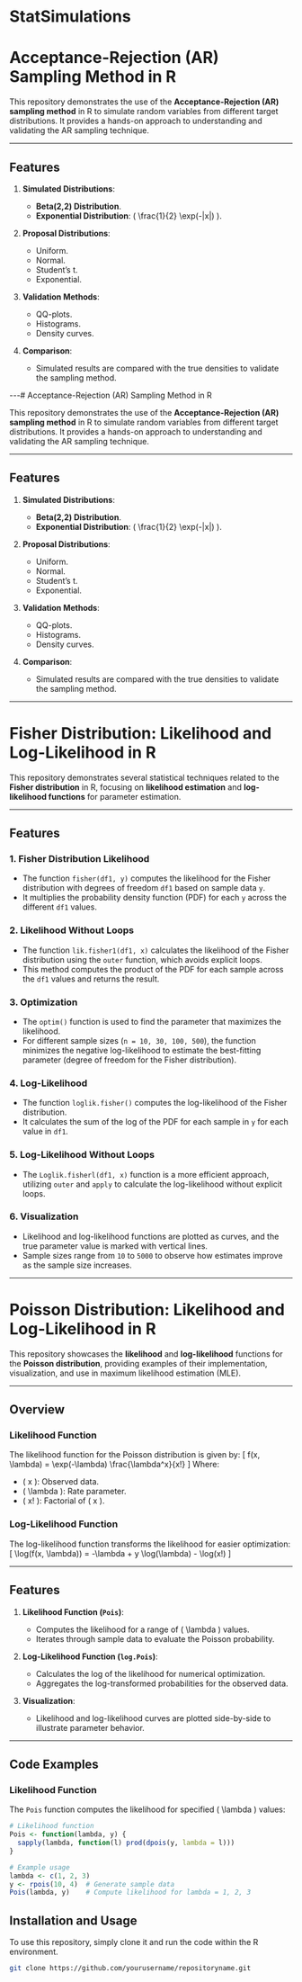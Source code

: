 # StatSimulations
# Acceptance-Rejection (AR) Sampling Method in R

This repository demonstrates the use of the **Acceptance-Rejection (AR) sampling method** in R to simulate random variables from different target distributions. It provides a hands-on approach to understanding and validating the AR sampling technique.

---

## Features

1. **Simulated Distributions**:
   - **Beta(2,2) Distribution**.
   - **Exponential Distribution**: \( \frac{1}{2} \exp(-|x|) \).

2. **Proposal Distributions**:
   - Uniform.
   - Normal.
   - Student’s t.
   - Exponential.

3. **Validation Methods**:
   - QQ-plots.
   - Histograms.
   - Density curves.

4. **Comparison**:
   - Simulated results are compared with the true densities to validate the sampling method.

---# Acceptance-Rejection (AR) Sampling Method in R

This repository demonstrates the use of the **Acceptance-Rejection (AR) sampling method** in R to simulate random variables from different target distributions. It provides a hands-on approach to understanding and validating the AR sampling technique.

---

## Features

1. **Simulated Distributions**:
   - **Beta(2,2) Distribution**.
   - **Exponential Distribution**: \( \frac{1}{2} \exp(-|x|) \).

2. **Proposal Distributions**:
   - Uniform.
   - Normal.
   - Student’s t.
   - Exponential.

3. **Validation Methods**:
   - QQ-plots.
   - Histograms.
   - Density curves.

4. **Comparison**:
   - Simulated results are compared with the true densities to validate the sampling method.

---


# Fisher Distribution: Likelihood and Log-Likelihood in R

This repository demonstrates several statistical techniques related to the **Fisher distribution** in R, focusing on **likelihood estimation** and **log-likelihood functions** for parameter estimation.

---

## Features

### 1. **Fisher Distribution Likelihood**
- The function `fisher(df1, y)` computes the likelihood for the Fisher distribution with degrees of freedom `df1` based on sample data `y`.
- It multiplies the probability density function (PDF) for each `y` across the different `df1` values.

### 2. **Likelihood Without Loops**
- The function `lik.fisher1(df1, x)` calculates the likelihood of the Fisher distribution using the `outer` function, which avoids explicit loops. 
- This method computes the product of the PDF for each sample across the `df1` values and returns the result.

### 3. **Optimization**
- The `optim()` function is used to find the parameter that maximizes the likelihood.
- For different sample sizes (`n = 10, 30, 100, 500`), the function minimizes the negative log-likelihood to estimate the best-fitting parameter (degree of freedom for the Fisher distribution).

### 4. **Log-Likelihood**
- The function `loglik.fisher()` computes the log-likelihood of the Fisher distribution.
- It calculates the sum of the log of the PDF for each sample in `y` for each value in `df1`.

### 5. **Log-Likelihood Without Loops**
- The `Loglik.fisherl(df1, x)` function is a more efficient approach, utilizing `outer` and `apply` to calculate the log-likelihood without explicit loops.

### 6. **Visualization**
- Likelihood and log-likelihood functions are plotted as curves, and the true parameter value is marked with vertical lines.
- Sample sizes range from `10` to `5000` to observe how estimates improve as the sample size increases.

---

# Poisson Distribution: Likelihood and Log-Likelihood in R

This repository showcases the **likelihood** and **log-likelihood** functions for the **Poisson distribution**, providing examples of their implementation, visualization, and use in maximum likelihood estimation (MLE).

---

## Overview

### Likelihood Function
The likelihood function for the Poisson distribution is given by:
\[
f(x, \lambda) = \exp(-\lambda) \frac{\lambda^x}{x!}
\]
Where:
- \( x \): Observed data.
- \( \lambda \): Rate parameter.
- \( x! \): Factorial of \( x \).

### Log-Likelihood Function
The log-likelihood function transforms the likelihood for easier optimization:
\[
\log(f(x, \lambda)) = -\lambda + y \log(\lambda) - \log(x!)
\]

---

## Features

1. **Likelihood Function (`Pois`)**:
   - Computes the likelihood for a range of \( \lambda \) values.
   - Iterates through sample data to evaluate the Poisson probability.

2. **Log-Likelihood Function (`log.Pois`)**:
   - Calculates the log of the likelihood for numerical optimization.
   - Aggregates the log-transformed probabilities for the observed data.

3. **Visualization**:
   - Likelihood and log-likelihood curves are plotted side-by-side to illustrate parameter behavior.

---

## Code Examples

### Likelihood Function
The `Pois` function computes the likelihood for specified \( \lambda \) values:

```r
# Likelihood function
Pois <- function(lambda, y) {
  sapply(lambda, function(l) prod(dpois(y, lambda = l)))
}

# Example usage
lambda <- c(1, 2, 3)
y <- rpois(10, 4)  # Generate sample data
Pois(lambda, y)    # Compute likelihood for lambda = 1, 2, 3

```



## Installation and Usage

To use this repository, simply clone it and run the code within the R environment.

```bash
git clone https://github.com/yourusername/repositoryname.git
